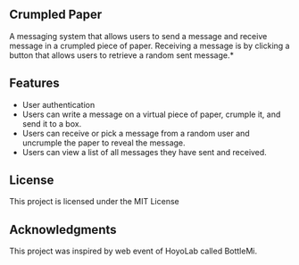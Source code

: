 ## Crumpled Paper
A messaging system that allows users to send a message and receive message in a crumpled piece of paper. Receiving a message is by clicking a button that allows users to retrieve a random sent message.*

## Features
 - User authentication
 - Users can write a message on a virtual piece of paper, crumple it, and send it to a box.
 - Users can receive or pick a message from a random user and uncrumple the paper to reveal the message.
 - Users can view a list of all messages they have sent and received.
 
## License
This project is licensed under the MIT License
 
## Acknowledgments
This project was inspired by web event of HoyoLab called BottleMi.
